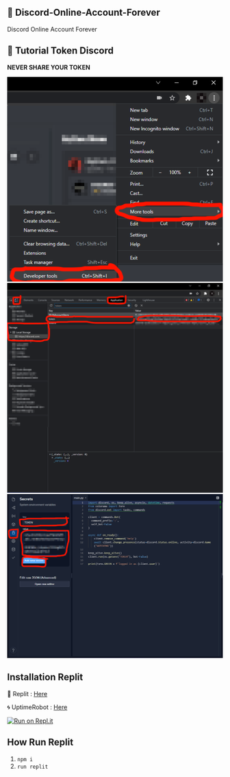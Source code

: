 ## 💠 Discord-Online-Account-Forever
Discord Online Account Forever

## 📸 Tutorial Token Discord

**NEVER SHARE YOUR TOKEN**

<div align="Discord"><img src="/image/1E.png"></div>
<div align="Forever"><img src="/image/2E.png"></div>
<div align="Account"><img src="/image/3E.png"></div>

## Installation Replit
🧿 Replit : [Here](https://replit.com)

🌀 UptimeRobot : [Here](https://uptimerobot.com)

[![Run on Repl.it](https://repl.it/badge/github/nimaisox/Discord-Online-Account-Forever)](https://repl.it/github/nimaisox/Discord-Online-Account-Forever)

## How Run Replit

1. ``npm i``
2. ``run replit``

